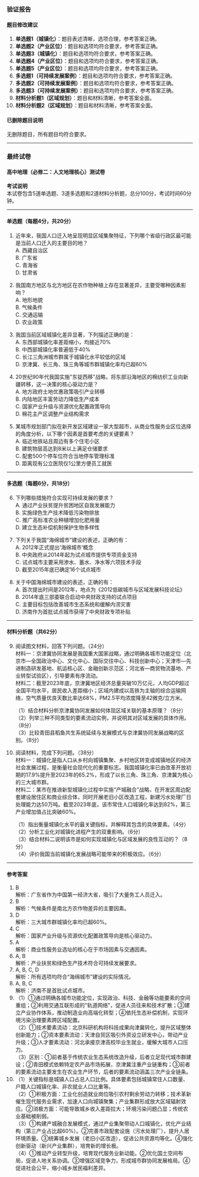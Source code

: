### 验证报告

#### 题目修改建议
1. **单选题1（城镇化）**：题目表述清晰，选项合理，参考答案正确。
2. **单选题2（产业区位）**：题目和选项均符合要求，参考答案正确。
3. **单选题3（城镇化）**：题目和选项均符合要求，参考答案正确。
4. **单选题4（产业区位）**：题目和选项均符合要求，参考答案正确。
5. **单选题5（产业区位）**：题目和选项均符合要求，参考答案正确。
6. **多选题1（可持续发展案例）**：题目和选项均符合要求，参考答案正确。
7. **多选题2（可持续发展案例）**：题目和选项均符合要求，参考答案正确。
8. **多选题3（可持续发展案例）**：题目和选项均符合要求，参考答案正确。
9. **材料分析题1（区域规划）**：题目和材料清晰，参考答案全面。
10. **材料分析题2（区域规划）**：题目和材料清晰，参考答案全面。

#### 已删除题目说明
无删除题目，所有题目均符合要求。

---

### 最终试卷

#### 高中地理（必修二：人文地理核心）测试卷

**考试说明**  
本试卷包含5道单选题、3道多选题和2道材料分析题，总分100分，考试时间60分钟。

---

#### 单选题（每题4分，共20分）

1. 近年来，我国人口迁入地呈现明显区域集聚特征，下列哪个省级行政区最可能是当前人口迁入的主要目的地？  
   A. 西藏自治区  
   B. 广东省  
   C. 青海省  
   D. 甘肃省  

2. 我国南方地区与北方地区在农作物种植上存在显著差异，主要受哪种因素影响？  
   A. 地形地貌  
   B. 气候条件  
   C. 交通运输  
   D. 农业政策  

3. 我国当前区域城镇化差异显著，下列描述正确的是：  
   A. 东西部城镇化率差距缩小，均接近70%  
   B. 中西部城镇化率普遍低于40%  
   C. 长江三角洲城市群属于城镇化水平较低的区域  
   D. 京津冀、长三角、珠三角等城市群城镇化率均已超60%  

4. 20世纪90年代我国实施"东锭西移"战略，将东部沿海地区的棉纺织工业向新疆转移，这一决策的核心驱动力是？  
   A. 地方政府土地优惠政策吸引产业转移  
   B. 内陆地区丰富劳动力降低生产成本  
   C. 国家产业升级与资源优化配置政策导向  
   D. 棉花主产区调整产业结构需求  

5. 某城市规划部门拟在新开发区域建设一家大型超市，从商业性服务业区位选择的角度分析，以下哪个因素是首要考虑的关键要素？  
   A. 临近地铁站且周边有多个住宅小区  
   B. 建筑物层高达到8米以上满足仓储要求  
   C. 配套500个停车位符合当地停车管理标准  
   D. 距离现有公立医院仅1公里方便员工就医  

---

#### 多选题（每题6分，共18分）

6. 下列哪些措施符合实现可持续发展的要求？  
   A. 通过产业扶贫提升贫困地区自我发展能力  
   B. 实施绿色生产技术降低污染物排放  
   C. 推广高标准农业种植增加化肥用量  
   D. 建立生态补偿机制保护生物多样性  

7. 下列关于我国“海绵城市”建设的表述，正确的有：  
   A. 2012年正式提出‘海绵城市’概念  
   B. 中央政府从2014年起为试点城市提供专项资金支持  
   C. 试点城市主要采用渗水、蓄水、净水等六项技术手段  
   D. 截至2015年底已确定16个试点城市  

8. 关于中国海绵城市建设的表述，正确的有：  
   A. 首次提出时间是2012年，地点为《2012低碳城市与区域发展科技论坛》  
   B. 2014年底三部委联合启动中央财政支持的试点项目  
   C. 主要目标包括改善城市生态系统和缓解内涝灾害  
   D. 济南作为首批试点城市获得了中央财政专项补贴  

---

#### 材料分析题（共62分）

9. 阅读图文材料，回答下列问题。（24分）  
   材料一：京津冀协同发展是我国重大国家战略，通过明确各城市功能定位（北京市—全国政治中心、文化中心、国际交往中心、科技创新中心；天津市—先进制造研发基地、航运核心区、金融创新示范区；河北省—商贸物流基地、产业转型试验区），引导要素有序流动。  
   材料二：截至2023年底，京津冀地区经济总量突破10万亿元，人均GDP超过全国平均水平，居民收入差距缩小；区域内建成以高铁为主轴的综合运输网络，空气质量优良天数比率达68%，PM2.5平均浓度降至42微克/立方米。  

   （1）结合材料分析京津冀协同发展如何体现区域关联的基本原理？（8分）  
   （2）列举三种不同类型的要素流动实例，并说明其对区域发展的具体作用。（8分）  
   （3）比较青田县稻鱼共生系统延续与发展模式与京津冀协同发展战略的区别。（8分）  

10. 阅读材料，完成下列问题。（38分）  
    材料一：城镇化是指人口从乡村向城镇集聚、乡村地区转变成城镇地区的经济社会发展过程，是衡量社会现代化的重要标志。我国城镇化率已由改革开放初期的17.9%提升至2023年的65.2%，形成了以长三角、珠三角、京津冀为核心的三大城市群。  
    材料二：某市在推进新型城镇化过程中实施“产城融合”战略，在开发区周边配套建设居住区和商业综合体，同时开展老旧小区改造工程，新建污水处理厂日处理能力达50万吨。截至2023年底，该市常住人口城镇化率达到82%，第三产业增加值占比突破60%。  

    （1）指出衡量城镇化水平的最关键指标，并解释其包含的具体要素。（4分）  
    （2）分析工业化对城镇化进程产生的双重影响。（6分）  
    （3）结合材料二说明该市是如何实现城镇化与区域发展的良性互动的？（8分）  
    （4）评价我国当前城镇化发展战略可能带来的积极效应。（6分）  

---

#### 参考答案

1. B  
   解析：广东省作为中国第一经济大省，吸引了大量务工人员迁入。  
2. B  
   解析：气候条件是南北方农作物差异的主要因素。  
3. D  
   解析：三大城市群城镇化率均已超60%。  
4. C  
   解析：国家产业升级与资源优化配置政策导向是核心驱动力。  
5. A  
   解析：商业性服务业选址的核心在于市场因素与交通因素。  
6. A, B  
   解析：产业扶贫和绿色生产技术符合可持续发展要求。  
7. A, B, C, D  
   解析：所有选项均符合“海绵城市”建设的实际情况。  
8. A, B, C  
   解析：济南不是首批试点城市。  
9. （1）①通过明确各城市功能定位，实现政治、科技、金融等功能要素的空间重组；②利用交通互联形成的"轨道网络"，促进人员往来和技术扩散；③建立产业协作体系，推动制造业向高端化转型；④依托生态补偿机制，实现环境污染治理要素跨区域配置。  
   （2）①技术要素流动：北京科研机构将科技成果向津冀转化，提升区域整体创新能力；②资本要素流动：天津自贸区吸引外资设立研发中心，带动产业升级；③人才要素流动：河北承接京津高校毕业生就业，缓解大城市人口压力。  
   （3）区别：①前者基于传统农业生态系统改造升级，后者立足现代城市群建设；②青田模式依赖特定农产品市场拓展，京津冀注重产业链重构；③前者的要素流动主要发生在农业生产环节，后者的要素流动涵盖三次产业全链条。  
10. （1）关键指标是城镇人口占总人口比例。具体要素包括城镇常住人口数量、户籍人口城镇化率、非农就业人口比重等。  
    （2）①积极方面：工业化创造就业岗位吸引农村剩余劳动力转移；技术革新催生现代服务业需求，加速人口向城镇聚集；产业集群形成放大区域辐射效应。②消极方面：可能导致城乡收入差距拉大；环境污染问题凸显；传统农业基础被削弱。  
    （3）①构建产城融合发展模式，通过产业集聚带动人口城镇化，优化产业结构（第三产业占比超60%）。②完善市政配套设施（污水处理厂），提升人居环境质量。③统筹城乡发展（老旧小区改造），促进公共资源均等化。④强化创新驱动（新兴产业集群），培育新的增长极。  
    （4）①推动产业转型升级，培育现代服务业新动能。②优化国土空间布局，促进人地关系协调。③增强区域竞争力，形成城市群协同发展格局。④促进社会公平，缩小城乡居民福利差异。